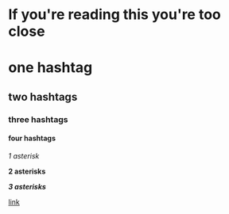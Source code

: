 # If you're reading this you're too close #
# one hashtag #
## two hashtags ##
### three hashtags ###
#### four hashtags ####

*1 asterisk*

**2 asterisks**

***3 asterisks***

[link](#)
